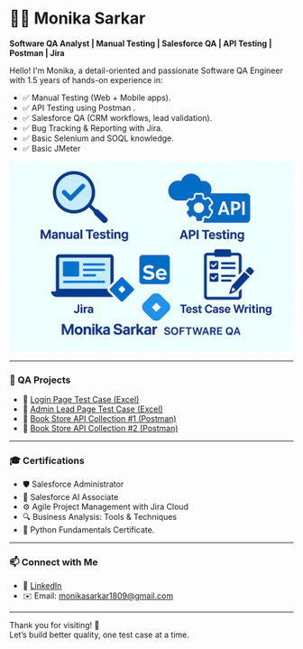 # 👩‍💻 Monika Sarkar

**Software QA Analyst | Manual Testing | Salesforce QA | API Testing | Postman | Jira**

Hello! I'm Monika, a detail-oriented and passionate Software QA Engineer with 1.5 years of hands-on experience in:

- ✅ Manual Testing (Web + Mobile apps).  
- ✅ API Testing using Postman .
- ✅ Salesforce QA (CRM workflows, lead validation). 
- ✅ Bug Tracking & Reporting with Jira.  
- ✅ Basic Selenium and SOQL knowledge.
- ✅ Basic JMeter
  
![image alt](https://github.com/monikasarkar1809/My-QA-profile-/blob/505eef0ef7c25f505a4fc6d6a4714b3a29515943/Software%20QA.png)

---

### 🧪 QA Projects

- 📌 [Login Page Test Case (Excel)](https://docs.google.com/spreadsheets/d/1R10ysCS7JSAs83iAobD1TGo_vtO1xzg1T3PL-MYrt-Y/edit?usp=sharing)  
- 📌 [Admin Lead Page Test Case (Excel)](https://docs.google.com/spreadsheets/d/1_yASleMSMrlNjZt0iL_5Wh0Y4pWw1pLzyAyIZAKQ80U/edit?usp=sharing)  
- 📌 [Book Store API Collection #1 (Postman)](https://drive.google.com/file/d/19Yvb8lwsKke5bf6_1R-HHDWdhTMzawN-/view?usp=sharing)  
- 📌 [Book Store API Collection #2 (Postman)](https://drive.google.com/file/d/1Yli-4UmSyV2TDdkNfwbjHvZ0wun8au9t/view?usp=sharing)

---

### 🎓 Certifications

- 🛡 Salesforce Administrator  
- 🧠 Salesforce AI Associate  
- ⚙️ Agile Project Management with Jira Cloud  
- 🔍 Business Analysis: Tools & Techniques  
- 🐍 Python Fundamentals Certificate.

---

### 📫 Connect with Me
 
- 💼 [LinkedIn](https://www.linkedin.com/in/monikasarkar1809)  
- ✉️ Email: monikasarkar1809@gmail.com

---

Thank you for visiting! 🙏  
Let’s build better quality, one test case at a time.
